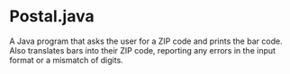 # Postal.java


A Java program that asks the user for a ZIP code and prints the bar code. Also translates bars into their ZIP code, reporting any errors in the input format or a mismatch of digits.
